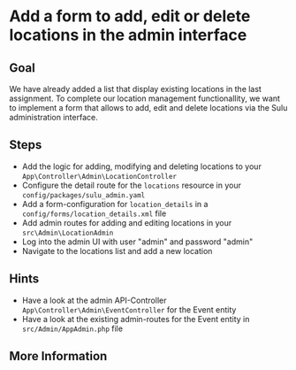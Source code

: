 Add a form to add, edit or delete locations in the admin interface
==================================================================

Goal
----

We have already added a list that display existing locations in the last assignment. 
To complete our location management functionallity, we want to implement a form that allows to add, edit and delete
locations via the Sulu administration interface.

Steps
-----

* Add the logic for adding, modifying and deleting locations to your `App\Controller\Admin\LocationController`
* Configure the detail route for the `locations` resource in your `config/packages/sulu_admin.yaml`
* Add a form-configuration for `location_details` in a `config/forms/location_details.xml` file
* Add admin routes for adding and editing locations in your `src\Admin\LocationAdmin`
* Log into the admin UI with user "admin" and password "admin"
* Navigate to the locations list and add a new location

Hints
-----

* Have a look at the admin API-Controller `App\Controller\Admin\EventController` for the Event entity
* Have a look at the existing admin-routes for the Event entity in `src/Admin/AppAdmin.php` file

More Information
----------------
